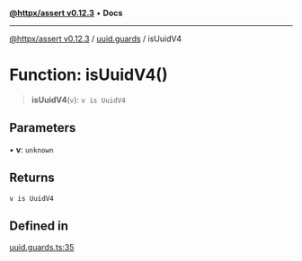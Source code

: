 [**@httpx/assert v0.12.3**](../../README.md) • **Docs**

***

[@httpx/assert v0.12.3](../../README.md) / [uuid.guards](../README.md) / isUuidV4

# Function: isUuidV4()

> **isUuidV4**(`v`): `v is UuidV4`

## Parameters

• **v**: `unknown`

## Returns

`v is UuidV4`

## Defined in

[uuid.guards.ts:35](https://github.com/belgattitude/httpx/blob/efdc4c7f5d90eb963a8ba204526e9494bbd080b8/packages/assert/src/uuid.guards.ts#L35)
